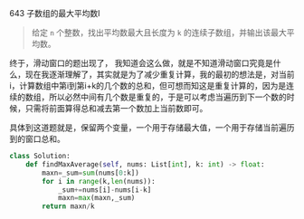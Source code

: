 643 子数组的最大平均数Ⅰ

> 给定 `n` 个整数，找出平均数最大且长度为 `k` 的连续子数组，并输出该最大平均数。

终于，滑动窗口的题出现了， 我知道会这么做，就是不知道滑动窗口究竟是什么，现在我逐渐理解了，其实就是为了减少重复计算，我的最初的想法是，对当前i，计算数组中第i到第i+k的几个数的总和，但可想而知这是重复计算的，因为是连续的数组，所以必然中间有几个数是重复的，于是可以考虑当遍历到下一个数的时候，只需将前面算得总和减去第一个数加上当前数即可。

具体到这道题就是，保留两个变量，一个用于存储最大值，一个用于存储当前遍历到的窗口总和。

```python
class Solution:
    def findMaxAverage(self, nums: List[int], k: int) -> float:
        maxn=_sum=sum(nums[0:k])
        for i in range(k,len(nums)):
            _sum+=nums[i]-nums[i-k]            
            maxn=max(maxn,_sum)
        return maxn/k
```

